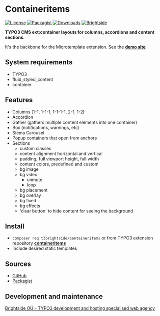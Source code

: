 # Containeritems
[![License](https://poser.pugx.org/t3brightside/containeritems/license)](LICENSE.txt)
[![Packagist](https://img.shields.io/packagist/v/t3brightside/containeritems.svg?style=flat)](https://packagist.org/packages/t3brightside/containeritems)
[![Downloads](https://poser.pugx.org/t3brightside/containeritems/downloads)](https://packagist.org/packages/t3brightside/containeritems)
[![Brightside](https://img.shields.io/badge/by-t3brightside.com-orange.svg?style=flat)](https://t3brightside.com)

**TYPO3 CMS ext:container layouts for columns, accordions and content sections.**

It's the backbone for the Microtemplate extension. See the **[demo site](https://microtemplate.t3brightside.com)**


## System requirements

- TYPO3
- fluid_styled_content
- container

## Features
- Columns (1-1, 1-1-1, 1-1-1-1, 2-1, 1-2)
- Accordion
- Gather (gathers multiple content elements into one container)
- Box (notifications, warnings, etc)
- Siema Carousel
- Popup containers that open from anchors
- Sections
    - custom classes
    - content alignment horizontal and vertical
    - padding, full viewport height, full width
    - content colors, predefined and custom
    - bg image
    - bg video
        - unmute
        - loop
    - bg placement
    - bg overlay
    - bg fixed
    - bg effects
    - 'clear button' to hide content for seeing the background

## Install
- `composer req t3brightside/containeritems` or from TYPO3 extension repository **[containeritems](https://extensions.typo3.org/extension/containeritems/)**
- Include desired static templates

## Sources
- [GitHub](https://github.com/t3brightside/containeritems)
- [Packagist](https://packagist.org/packages/t3brightside/containeritems)

## Development and maintenance
[Brightside OÜ – TYPO3 development and hosting specialised web agency](https://t3brightside.com/)
